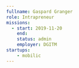 ```yaml
---
fullname: Gaspard Granger
role: Intrapreneur
missions: 
  - start: 2019-11-20
    end: 
    status: admin
    employer: DGITM
startups: 
    - mobilic
---
```

